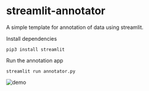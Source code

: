 # streamlit-annotator
A simple template for annotation of data using streamlit.

Install dependencies
```
pip3 install streamlit
```
Run the annotation app
```
streamlit run annotator.py
```
![demo](https://user-images.githubusercontent.com/20074895/136710275-a5c94903-faf8-4c2f-ab7b-5b884a2caacd.gif)
